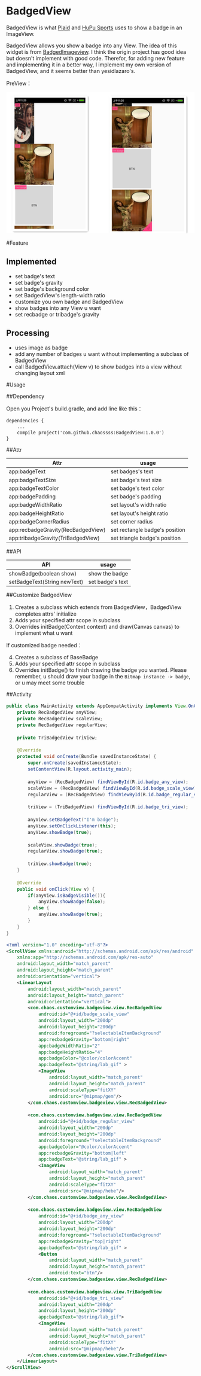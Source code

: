 # BadgedView

BadgedView is what [Plaid](https://github.com/nickbutcher/plaid) and [HuPu Sports](http://mobile.hupu.com/?_r=globalNav) uses to show a badge in an ImageView. 

BadgedView allows you show a badge into any View. The idea of this widget is from [BadgedImageview](https://github.com/yesidlazaro/BadgedImageview). I think the origin project has good idea but doesn't implement with good code. Therefor, for adding new feature and implementing it in a better way, I implement my own version of BadgedView, and it seems better than yesidlazaro's.

PreView：

![](example.png)

#Feature

## Implemented

- set badge's text
- set badge's gravity
- set badge's background color
- set BadgedView's length-width ratio
- customize you own badge and BadgedView
- show badges into any View u want
- set recbadge or tribadge's gravity

## Processing

- uses image as badge
- add any number of badges u want without implementing a subclass of BadgedView
- call BadgedView.attach(View v) to show badges into a view without changing layout xml

#Usage

##Dependency

Open you Project's build.gradle, and add line like this：

```
dependencies {
    ...
    compile project('com.github.chaossss:BadgedView:1.0.0')
}
```

##Attr

| Attr | usage |
|---------|--------|
| app:badgeText | set badges's text |
| app:badgeTextSize | set badge's text size |
| app:badgeTextColor | set badge's text color |
| app:badgePadding | set badge's padding |
| app:badgeWidthRatio | set layout's width ratio |
| app:badgeHeightRatio | set layout's height ratio |
| app:badgeCornerRadius | set corner radius |
| app:recbadgeGravity(RecBadgedView) | set rectangle badge's position |
| app:tribadgeGravity(TriBadgedView) | set triangle badge's position |

##API

| API | usage |
|---------|--------|
| showBadge(boolean show) | show the badge |
| setBadgeText(String newText) | set badge's text |

##Customize BadgedView

1. Creates a subclass which extends from BadgedView，BadgedView completes attrs' initialize
2. Adds your specified attr scope in subclass
3. Overrides initBadge(Context context) and draw(Canvas canvas) to implement what u want

If customized badge needed：

4. Creates a subclass of BaseBadge
5. Adds your specified attr scope in subclass
6. Overrides initBadge() to finish drawing the badge you wanted. Please remember, u should draw your badge in the `Bitmap instance -> badge`, or u may meet some trouble

##Activity

```java
public class MainActivity extends AppCompatActivity implements View.OnClickListener {
    private RecBadgedView anyView;
    private RecBadgedView scaleView;
    private RecBadgedView regularView;

    private TriBadgedView triView;

    @Override
    protected void onCreate(Bundle savedInstanceState) {
        super.onCreate(savedInstanceState);
        setContentView(R.layout.activity_main);

        anyView = (RecBadgedView) findViewById(R.id.badge_any_view);
        scaleView = (RecBadgedView) findViewById(R.id.badge_scale_view);
        regularView = (RecBadgedView) findViewById(R.id.badge_regular_view);

        triView = (TriBadgedView) findViewById(R.id.badge_tri_view);

        anyView.setBadgeText("I'm badge");
        anyView.setOnClickListener(this);
        anyView.showBadge(true);

        scaleView.showBadge(true);
        regularView.showBadge(true);

        triView.showBadge(true);
    }

    @Override
    public void onClick(View v) {
        if(anyView.isBadgeVisible()){
            anyView.showBadge(false);
        } else {
            anyView.showBadge(true);
        }
    }
}
```

```xml
<?xml version="1.0" encoding="utf-8"?>
<ScrollView xmlns:android="http://schemas.android.com/apk/res/android"
    xmlns:app="http://schemas.android.com/apk/res-auto"
    android:layout_width="match_parent"
    android:layout_height="match_parent"
    android:orientation="vertical">
    <LinearLayout
        android:layout_width="match_parent"
        android:layout_height="match_parent"
        android:orientation="vertical">
        <com.chaos.customview.badgeview.view.RecBadgedView
            android:id="@+id/badge_scale_view"
            android:layout_width="200dp"
            android:layout_height="200dp"
            android:foreground="?selectableItemBackground"
            app:recbadgeGravity="bottom|right"
            app:badgeWidthRatio="2"
            app:badgeHeightRatio="4"
            app:badgeColor="@color/colorAccent"
            app:badgeText="@string/lab_gif" >
            <ImageView
                android:layout_width="match_parent"
                android:layout_height="match_parent"
                android:scaleType="fitXY"
                android:src="@mipmap/gem"/>
        </com.chaos.customview.badgeview.view.RecBadgedView>

        <com.chaos.customview.badgeview.view.RecBadgedView
            android:id="@+id/badge_regular_view"
            android:layout_width="200dp"
            android:layout_height="200dp"
            android:foreground="?selectableItemBackground"
            app:badgeColor="@color/colorAccent"
            app:recbadgeGravity="bottom|left"
            app:badgeText="@string/lab_gif" >
            <ImageView
                android:layout_width="match_parent"
                android:layout_height="match_parent"
                android:scaleType="fitXY"
                android:src="@mipmap/hebe"/>
        </com.chaos.customview.badgeview.view.RecBadgedView>

        <com.chaos.customview.badgeview.view.RecBadgedView
            android:id="@+id/badge_any_view"
            android:layout_width="200dp"
            android:layout_height="200dp"
            android:foreground="?selectableItemBackground"
            app:recbadgeGravity="top|right"
            app:badgeText="@string/lab_gif" >
            <Button
                android:layout_width="match_parent"
                android:layout_height="match_parent"
                android:text="btn"/>
        </com.chaos.customview.badgeview.view.RecBadgedView>

        <com.chaos.customview.badgeview.view.TriBadgedView
            android:id="@+id/badge_tri_view"
            android:layout_width="200dp"
            android:layout_height="200dp"
            app:badgeText="@string/lab_gif">
            <ImageView
                android:layout_width="match_parent"
                android:layout_height="match_parent"
                android:scaleType="fitXY"
                android:src="@mipmap/hebe"/>
        </com.chaos.customview.badgeview.view.TriBadgedView>
    </LinearLayout>
</ScrollView>
```
